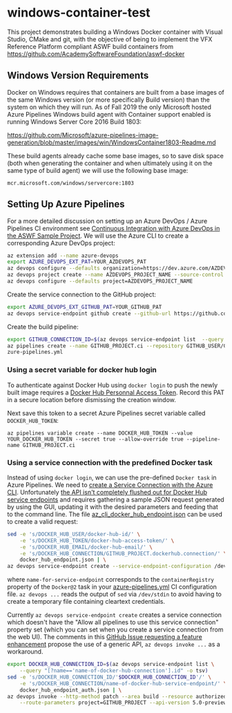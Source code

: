 # windows-container-test

This project demonstrates building a Windows Docker container with Visual Studio, CMake and git, with the objective of being to implement the VFX Reference Platform compliant ASWF build containers from https://github.com/AcademySoftwareFoundation/aswf-docker

## Windows Version Requirements

Docker on Windows requires that containers are built from a base images of the same Windows version (or more specifically Build version) than the system on which they will run. As of Fall 2019 the only Microsoft hosted Azure Pipelines Windows build agent with Container support enabled is running Windows Server Core 2016 Build 1803:

https://github.com/Microsoft/azure-pipelines-image-generation/blob/master/images/win/WindowsContainer1803-Readme.md

These build agents already cache some base images, so to save disk space (both when generating the container and when ultimately using it on the same type of build agent) we will use the following base image:

```
mcr.microsoft.com/windows/servercore:1803
```

## Setting Up Azure Pipelines

For a more detailed discussion on setting up an Azure DevOps / Azure Pipelines CI environment see [Continuous Integration with Azure DevOps in the ASWF Sample Project](https://github.com/jfpanisset/aswf-sample-project#continuous-integration-with-azure-devops--azure-pipeline). We will use the Azure CLI to create a corresponding Azure DevOps project:

```bash
az extension add --name azure-devops
export AZURE_DEVOPS_EXT_PAT=YOUR_AZDEVOPS_PAT
az devops configure --defaults organization=https://dev.azure.com/AZDEVOPS_ORG_NAME
az devops project create --name AZDEVOPS_PROJECT_NAME --source-control git --visibility public
az devops configure --defaults project=AZDEVOPS_PROJECT_NAME
```

Create the service connection to the GitHub project:

```bash
export AZURE_DEVOPS_EXT_GITHUB_PAT=YOUR_GITHUB_PAT
az devops service-endpoint github create --github-url https://github.com/GITHUB_ACCOUNT/GITHUB_PROJECT/settings --name GITHUB_PROJECT.github.connection
```

Create the build pipeline:

```bash
export GITHUB_CONNECTION_ID=$(az devops service-endpoint list  --query "[?name=='GITHUB_PROJECT.github.connection'].id" -o tsv)
az pipelines create --name GITHUB_PROJECT.ci --repository GITHUB_USER/GITHUB_PROJECT --branch master --repository-type github --service-connection $GITHUB_CONNECTION_ID --skip-first-run --yml-path /a
zure-pipelines.yml
```

### Using a secret variable for docker hub login

To authenticate against Docker Hub using `docker login` to push the newly built image requires a [Docker Hub Personnal Access Token](https://www.docker.com/blog/docker-hub-new-personal-access-tokens/). Record this PAT in a secure location before dismissing the creation window.

Next save this token to a secret Azure Pipelines secret variable called `DOCKER_HUB_TOKEN`:

```
az pipelines variable create --name DOCKER_HUB_TOKEN --value YOUR_DOCKER_HUB_TOKEN --secret true --allow-override true --pipeline-name GITHUB_PROJECT.ci
```

### Using a service connection with the predefined Docker task

Instead of using `docker login`, we can use the pre-defined `Docker task` in Azure Pipelines. We need to [create a Service Connection with the Azure CLI](https://docs.microsoft.com/en-us/cli/azure/ext/azure-devops/devops/service-endpoint?view=azure-cli-latest#ext-azure-devops-az-devops-service-endpoint-create). Unfortunately [the API isn't completely flushed out for Docker Hub service endpoints](https://docs.microsoft.com/en-us/azure/devops/cli/service_endpoint?view=azure-devops) and requires gathering a sample JSON request generated by using the GUI, updating it with the desired parameters and feeding that to the command line. The file [az_cli_docker_hub_endpoint.json](az_cli_docker_hub_endpoint.json) can be used to create a valid request:

```bash
sed -e 's/DOCKER_HUB_USER/docker-hub-id/' \
    -e 's/DOCKER_HUB_TOKEN/docker-hub-access-token/' \
    -e 's/DOCKER_HUB_EMAIL/docker-hub-email/' \
    -e 's/DOCKER_HUB_CONNECTION/GITHUB_PROJECT.dockerhub.connection/' \
    docker_hub_endpoint.json | \
az devops service-endpoint create --service-endpoint-configuration /dev/stdin
```

where `name-for-service-endpoint` corresponds to the `containerRegistry` property of the `Docker@2` task in your [azure-pipelines.yml](azure-pipelines.yml) CI configuration file. `az devops ...` reads the output of `sed` via `/dev/stdin` to avoid having to create a temporary file containing cleartext credentials.

Currently `az devops service-endpoint create` creates a service connection which doesn't have the "Allow all pipelines to use this service connection" property set (which you can set when you create a service connection from the web UI). The comments in this [GitHub Issue requesting a feature enhancement](https://github.com/Azure/azure-devops-cli-extension/issues/817) propose the use of a generic API, `az devops invoke ...` as a workaround.

```bash
export DOCKER_HUB_CONNECTION_ID=$(az devops service-endpoint list \
    --query "[?name=='name-of-docker-hub-connection'].id" -o tsv)
sed -e 's/DOCKER_HUB_CONNECTION_ID/'$DOCKER_HUB_CONNECTION_ID'/' \
    -e 's/DOCKER_HUB_CONNECTION/name-of-docker-hub-service-endpoint/' \
    docker_hub_endpoint_auth.json | \
az devops invoke --http-method patch --area build --resource authorizedresources \
    --route-parameters project=GITHUB_PROJECT --api-version 5.0-preview --in-file /dev/stdin --encoding ascii
```



